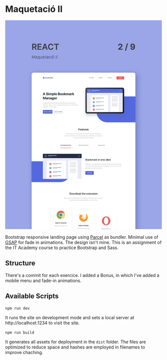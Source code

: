 # Maquetació II

![Screenshot](screenshot.png)

Bootstrap responsive landing page using [Parcel](https://parceljs.org/) as bundler. Minimal use of [GSAP](https://greensock.com/3/) for fade in animations. The design isn't mine. This is an assignment of the IT Academy course to practice Bootstrap and Sass.

## Structure

There's a commit for each exercice. I added a Bonus, in which I've added a mobile menu and fade-in animations.

## Available Scripts

```
npm run dev
```

It runs the site on development mode and sets a local server at http://localhost:1234 to visit the site.

```
npm run build
```

It generates all assets for deployment in the `dist` folder.
The files are optimized to reduce space and hashes are employed in filenames to improve chaching.
